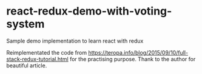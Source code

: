 # react-redux-demo-with-voting-system
Sample demo implementation to learn react with redux

Reimplementated the code from https://teropa.info/blog/2015/09/10/full-stack-redux-tutorial.html for the practising purpose. Thank to the author for beautiful article.